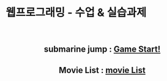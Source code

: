 # 웹프로그래밍 - 수업 & 실습과제

<br>
<h2 align=center> submarine jump : <a href='https://hjk9810.github.io/PolytechWebPract/submarineGame/jumpGame.html'>Game Start!</a></h2>
<h2 align=center> Movie List : <a href='https://hjk9810.github.io/PolytechWebPract/basic_ajax/movielist.html'>movie List</a></h2>
<!-- jquery용 script cdn -->
<!-- <script src="https://code.jquery.com/jquery-3.6.0.js"></script> -->
